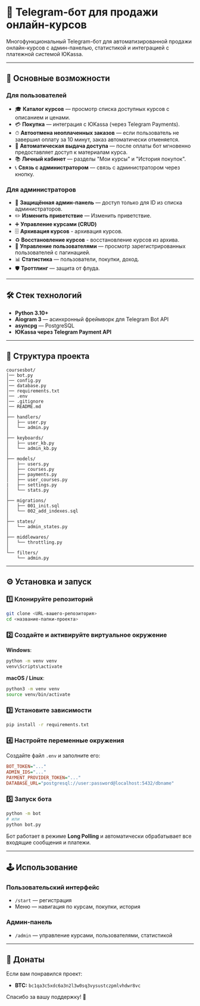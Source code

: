 # 🤖 Telegram-бот для продажи онлайн-курсов

Многофункциональный Telegram-бот для автоматизированной продажи онлайн-курсов с админ-панелью, статистикой и интеграцией с платежной системой ЮKassa.

---

## 🚀 Основные возможности

### Для пользователей

- 🎓 **Каталог курсов** — просмотр списка доступных курсов с описанием и ценами.
- 💳 **Покупка** — интеграция с ЮKassa (через Telegram Payments).
- ⏱ **Автоотмена неоплаченных заказов** — если пользователь не завершил оплату за 10 минут, заказ автоматически отменяется.
- 🤖 **Автоматическая выдача доступа** — после оплаты бот мгновенно предоставляет доступ к материалам курса.
- 📚 **Личный кабинет** — разделы "Мои курсы" и "История покупок".
- 📞 **Связь с администратором** — связь с администратором через кнопку.

### Для администраторов

- 🔐 **Защищённая админ-панель** — доступ только для ID из списка администраторов.
- ✏️ **Изменить приветствие** — Изменить приветствие.
- ➕ **Управление курсами (CRUD)**
- 🗄️ **Архивация курсов** - архивация курсов.
- ♻️ **Восстановление курсов** - восстановление курсов из архива.
- 👥 **Управление пользователями** — просмотр зарегистрированных пользователей с пагинацией.
- 📊 **Статистика** — пользователи, покупки, доход.
- 🛡️ **Троттлинг** — защита от флуда.

---

## 🛠️ Стек технологий

- **Python 3.10+**
- **Aiogram 3** — асинхронный фреймворк для Telegram Bot API
- **asyncpg** — PostgreSQL
- **ЮKassa через Telegram Payment API**

---

## 📁 Структура проекта

```
coursesbot/
│── bot.py
│── config.py
│── database.py
│── requirements.txt
│── .env
│── .gitignore
│── README.md
│
├── handlers/
│   ├── user.py
│   └── admin.py
│
├── keyboards/
│   ├── user_kb.py
│   └── admin_kb.py
│
├── models/
│   ├── users.py
│   ├── courses.py
│   ├── payments.py
│   ├── user_courses.py
|   ├── settings.py
│   └── stats.py
│
├── migrations/
│   ├── 001_init.sql
│   └── 002_add_indexes.sql
│
├── states/
│   └── admin_states.py
│
├── middlewares/
│   └── throttling.py
│
└── filters/
    └── admin.py
```

---

## ⚙️ Установка и запуск

### 1️⃣ Клонируйте репозиторий

```bash
git clone <URL-вашего-репозитория>
cd <название-папки-проекта>
```

### 2️⃣ Создайте и активируйте виртуальное окружение

**Windows**:

```bash
python -m venv venv
venv\Scripts\activate
```

**macOS / Linux**:

```bash
python3 -m venv venv
source venv/bin/activate
```

### 3️⃣ Установите зависимости

```bash
pip install -r requirements.txt
```

### 4️⃣ Настройте переменные окружения

Создайте файл `.env` и заполните его:

```ini
BOT_TOKEN="..."
ADMIN_IDS="..."
PAYMENT_PROVIDER_TOKEN="..."
DATABASE_URL="postgresql://user:password@localhost:5432/dbname"
```

### 5️⃣ Запуск бота

```bash
python -m bot
# или
python bot.py
```

Бот работает в режиме **Long Polling** и автоматически обрабатывает все входящие сообщения и платежи.

---

## 🕹️ Использование

### Пользовательский интерфейс

- `/start` — регистрация
- Меню — навигация по курсам, покупки, история

### Админ-панель

- `/admin` — управление курсами, пользователями, статистикой

---

## 💖 Донаты

Если вам понравился проект:

- **BTC:** `bc1qa3c5xdc6a3n2l3w0sq3vysustczpmlvhdwr8vc`

Спасибо за вашу поддержку! 🙏
